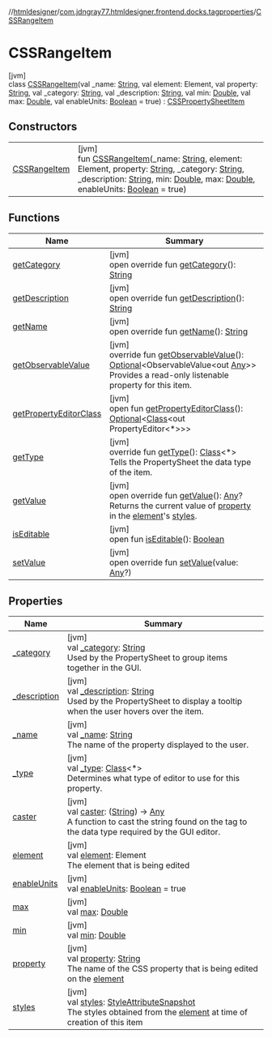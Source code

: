 //[htmldesigner](../../../index.md)/[com.jdngray77.htmldesigner.frontend.docks.tagproperties](../index.md)/[CSSRangeItem](index.md)

# CSSRangeItem

[jvm]\
class [CSSRangeItem](index.md)(val _name: [String](https://kotlinlang.org/api/latest/jvm/stdlib/kotlin/-string/index.html), val element: Element, val property: [String](https://kotlinlang.org/api/latest/jvm/stdlib/kotlin/-string/index.html), val _category: [String](https://kotlinlang.org/api/latest/jvm/stdlib/kotlin/-string/index.html), val _description: [String](https://kotlinlang.org/api/latest/jvm/stdlib/kotlin/-string/index.html), val min: [Double](https://kotlinlang.org/api/latest/jvm/stdlib/kotlin/-double/index.html), val max: [Double](https://kotlinlang.org/api/latest/jvm/stdlib/kotlin/-double/index.html), val enableUnits: [Boolean](https://kotlinlang.org/api/latest/jvm/stdlib/kotlin/-boolean/index.html) = true) : [CSSPropertySheetItem](../-c-s-s-property-sheet-item/index.md)

## Constructors

| | |
|---|---|
| [CSSRangeItem](-c-s-s-range-item.md) | [jvm]<br>fun [CSSRangeItem](-c-s-s-range-item.md)(_name: [String](https://kotlinlang.org/api/latest/jvm/stdlib/kotlin/-string/index.html), element: Element, property: [String](https://kotlinlang.org/api/latest/jvm/stdlib/kotlin/-string/index.html), _category: [String](https://kotlinlang.org/api/latest/jvm/stdlib/kotlin/-string/index.html), _description: [String](https://kotlinlang.org/api/latest/jvm/stdlib/kotlin/-string/index.html), min: [Double](https://kotlinlang.org/api/latest/jvm/stdlib/kotlin/-double/index.html), max: [Double](https://kotlinlang.org/api/latest/jvm/stdlib/kotlin/-double/index.html), enableUnits: [Boolean](https://kotlinlang.org/api/latest/jvm/stdlib/kotlin/-boolean/index.html) = true) |

## Functions

| Name | Summary |
|---|---|
| [getCategory](../-c-s-s-property-sheet-item/get-category.md) | [jvm]<br>open override fun [getCategory](../-c-s-s-property-sheet-item/get-category.md)(): [String](https://kotlinlang.org/api/latest/jvm/stdlib/kotlin/-string/index.html) |
| [getDescription](../-c-s-s-property-sheet-item/get-description.md) | [jvm]<br>open override fun [getDescription](../-c-s-s-property-sheet-item/get-description.md)(): [String](https://kotlinlang.org/api/latest/jvm/stdlib/kotlin/-string/index.html) |
| [getName](../-c-s-s-property-sheet-item/get-name.md) | [jvm]<br>open override fun [getName](../-c-s-s-property-sheet-item/get-name.md)(): [String](https://kotlinlang.org/api/latest/jvm/stdlib/kotlin/-string/index.html) |
| [getObservableValue](../-c-s-s-property-sheet-item/get-observable-value.md) | [jvm]<br>override fun [getObservableValue](../-c-s-s-property-sheet-item/get-observable-value.md)(): [Optional](https://docs.oracle.com/javase/8/docs/api/java/util/Optional.html)&lt;ObservableValue&lt;out [Any](https://kotlinlang.org/api/latest/jvm/stdlib/kotlin/-any/index.html)&gt;&gt;<br>Provides a read-only listenable property for this item. |
| [getPropertyEditorClass](../-c-s-s-quad-range-item/index.md#216077875%2FFunctions%2F-1216412040) | [jvm]<br>open fun [getPropertyEditorClass](../-c-s-s-quad-range-item/index.md#216077875%2FFunctions%2F-1216412040)(): [Optional](https://docs.oracle.com/javase/8/docs/api/java/util/Optional.html)&lt;[Class](https://docs.oracle.com/javase/8/docs/api/java/lang/Class.html)&lt;out PropertyEditor&lt;*&gt;&gt;&gt; |
| [getType](../-c-s-s-property-sheet-item/get-type.md) | [jvm]<br>override fun [getType](../-c-s-s-property-sheet-item/get-type.md)(): [Class](https://docs.oracle.com/javase/8/docs/api/java/lang/Class.html)&lt;*&gt;<br>Tells the PropertySheet the data type of the item. |
| [getValue](../-c-s-s-property-sheet-item/get-value.md) | [jvm]<br>open override fun [getValue](../-c-s-s-property-sheet-item/get-value.md)(): [Any](https://kotlinlang.org/api/latest/jvm/stdlib/kotlin/-any/index.html)?<br>Returns the current value of [property](../-c-s-s-property-sheet-item/property.md) in the [element](../-c-s-s-property-sheet-item/element.md)'s [styles](../-c-s-s-property-sheet-item/styles.md). |
| [isEditable](../-c-s-s-quad-range-item/index.md#1697750277%2FFunctions%2F-1216412040) | [jvm]<br>open fun [isEditable](../-c-s-s-quad-range-item/index.md#1697750277%2FFunctions%2F-1216412040)(): [Boolean](https://kotlinlang.org/api/latest/jvm/stdlib/kotlin/-boolean/index.html) |
| [setValue](../-c-s-s-property-sheet-item/set-value.md) | [jvm]<br>open override fun [setValue](../-c-s-s-property-sheet-item/set-value.md)(value: [Any](https://kotlinlang.org/api/latest/jvm/stdlib/kotlin/-any/index.html)?) |

## Properties

| Name | Summary |
|---|---|
| [_category](../-c-s-s-property-sheet-item/_category.md) | [jvm]<br>val [_category](../-c-s-s-property-sheet-item/_category.md): [String](https://kotlinlang.org/api/latest/jvm/stdlib/kotlin/-string/index.html)<br>Used by the PropertySheet to group items together in the GUI. |
| [_description](../-c-s-s-property-sheet-item/_description.md) | [jvm]<br>val [_description](../-c-s-s-property-sheet-item/_description.md): [String](https://kotlinlang.org/api/latest/jvm/stdlib/kotlin/-string/index.html)<br>Used by the PropertySheet to display a tooltip when the user hovers over the item. |
| [_name](../-c-s-s-property-sheet-item/_name.md) | [jvm]<br>val [_name](../-c-s-s-property-sheet-item/_name.md): [String](https://kotlinlang.org/api/latest/jvm/stdlib/kotlin/-string/index.html)<br>The name of the property displayed to the user. |
| [_type](../-c-s-s-property-sheet-item/_type.md) | [jvm]<br>val [_type](../-c-s-s-property-sheet-item/_type.md): [Class](https://docs.oracle.com/javase/8/docs/api/java/lang/Class.html)&lt;*&gt;<br>Determines what type of editor to use for this property. |
| [caster](../-c-s-s-property-sheet-item/caster.md) | [jvm]<br>val [caster](../-c-s-s-property-sheet-item/caster.md): ([String](https://kotlinlang.org/api/latest/jvm/stdlib/kotlin/-string/index.html)) -&gt; [Any](https://kotlinlang.org/api/latest/jvm/stdlib/kotlin/-any/index.html)<br>A function to cast the string found on the tag to the data type required by the GUI editor. |
| [element](../-c-s-s-property-sheet-item/element.md) | [jvm]<br>val [element](../-c-s-s-property-sheet-item/element.md): Element<br>The element that is being edited |
| [enableUnits](enable-units.md) | [jvm]<br>val [enableUnits](enable-units.md): [Boolean](https://kotlinlang.org/api/latest/jvm/stdlib/kotlin/-boolean/index.html) = true |
| [max](max.md) | [jvm]<br>val [max](max.md): [Double](https://kotlinlang.org/api/latest/jvm/stdlib/kotlin/-double/index.html) |
| [min](min.md) | [jvm]<br>val [min](min.md): [Double](https://kotlinlang.org/api/latest/jvm/stdlib/kotlin/-double/index.html) |
| [property](../-c-s-s-property-sheet-item/property.md) | [jvm]<br>val [property](../-c-s-s-property-sheet-item/property.md): [String](https://kotlinlang.org/api/latest/jvm/stdlib/kotlin/-string/index.html)<br>The name of the CSS property that is being edited on the [element](../-c-s-s-property-sheet-item/element.md) |
| [styles](../-c-s-s-property-sheet-item/styles.md) | [jvm]<br>val [styles](../-c-s-s-property-sheet-item/styles.md): [StyleAttributeSnapshot](../../com.jdngray77.htmldesigner.backend.html/-style-attribute-snapshot/index.md)<br>The styles obtained from the [element](../-c-s-s-property-sheet-item/element.md) at time of creation of this item |

